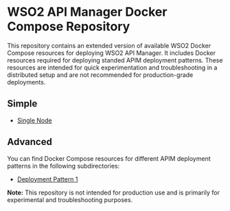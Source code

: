 # WSO2 API Manager Docker Compose Repository

This repository contains an extended version of available WSO2 Docker Compose resources for deploying WSO2 API Manager. It includes Docker resources required for deploying standed APIM deployment patterns. These resources are intended for quick experimentation and troubleshooting in a distributed setup and are not recommended for production-grade deployments.

## Simple

- [Single Node](https://github.com/cbabey/apim-docker-compose/tree/4.0.x/simple/am-single)

## Advanced

You can find Docker Compose resources for different APIM deployment patterns in the following subdirectories:

- [Deployment Pattern 1](https://github.com/cbabey/apim-docker-compose/tree/4.0.x/advanced/am-pattern-1)

**Note:** This repository is not intended for production use and is primarily for experimental and troubleshooting purposes. 
